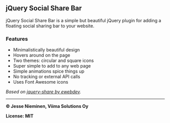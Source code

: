 ## jQuery Social Share Bar

jQuery Social Share Bar is a simple but beautiful jQuery plugin for adding a floating social sharing bar to your website.

### Features

- Minimalistically beautiful design
- Hovers around on the page
- Two themes: circular and square icons
- Super simple to add to any web page
- Simple animations spice things up
- No tracking or external API calls
- Uses Font Awesome icons

*Based on [jquery-share by ewebdev](https://github.com/ewebdev/jquery-share).*

***

**&copy; Jesse Nieminen, Viima Solutions Oy**

**License: MIT**
